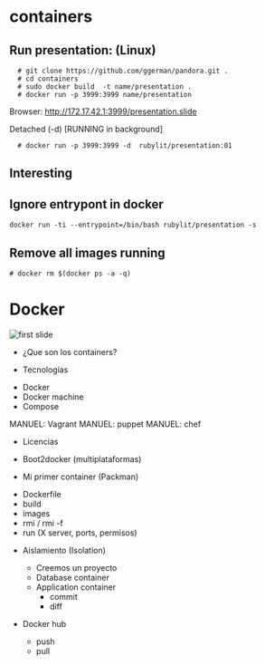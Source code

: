 # containers
## Run presentation: (Linux)


```
  # git clone https://github.com/ggerman/pandora.git .
  # cd containers
  # sudo docker build  -t name/presentation .
  # docker run -p 3999:3999 name/presentation
```
Browser: http://172.17.42.1:3999/presentation.slide  

Detached (-d) [RUNNING in background]

```
  # docker run -p 3999:3999 -d  rubylit/presentation:01
```

## Interesting

## Ignore entrypont in docker

  ```docker run -ti --entrypoint=/bin/bash rubylit/presentation -s```

## Remove all images running

  ```# docker rm $(docker ps -a -q)```
 
# Docker

![first slide](https://raw.githubusercontent.com/ggerman/pandora/master/containers/images/Screenshot%20-%2008282015%20-%2011%3A49%3A55%20AM.png)

* ¿Que son los containers?

* Tecnologías
 - Docker
 - Docker machine
 - Compose

  MANUEL: Vagrant
  MANUEL: puppet
  MANUEL: chef

* Licencias

* Boot2docker (multiplataformas)

* Mi primer container (Packman)
 - Dockerfile
 - build
 - images
 - rmi / rmi -f
 - run (X server, ports, permisos)

* Aislamiento (Isolation)
  - Creemos un proyecto
  - Database container
  - Application container
    - commit
    - diff

* Docker hub
  - push 
  - pull
